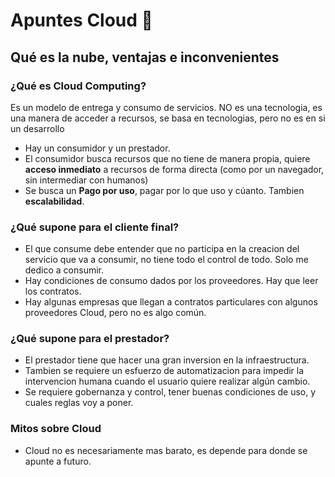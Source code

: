# Apuntes Cloud 🚀️

## Qué es la nube, ventajas e inconvenientes

### ¿Qué es Cloud Computing?

Es un modelo de entrega y consumo de servicios. NO es una tecnologia, es una manera de acceder a recursos, se basa en tecnologias, pero no es en si un desarrollo

* Hay un consumidor y un prestador.
* El consumidor busca recursos que no tiene de manera propia, quiere **acceso inmediato** a recursos de forma directa (como por un navegador, sin intermediar con humanos)
* Se busca un **Pago por uso**, pagar por lo que uso y cúanto. Tambien **escalabilidad**.

### ¿Qué supone para el cliente final?

* El que consume debe entender que no participa en la creacion del servicio que va a consumir, no tiene todo el control de todo. Solo me dedico a consumir.
* Hay condiciones de consumo dados por los proveedores. Hay que leer los contratos.
* Hay algunas empresas que llegan a contratos particulares con algunos proveedores Cloud, pero no es algo común.

### ¿Qué supone para el prestador?

* El prestador tiene que hacer una gran inversion en la infraestructura.
* Tambien se requiere un esfuerzo de automatizacion para impedir la intervencion humana cuando el usuario quiere realizar algún cambio.
* Se requiere gobernanza y control, tener buenas condiciones de uso, y cuales reglas voy a poner.

### Mitos sobre Cloud

* Cloud no es necesariamente mas barato, es depende para donde se apunte a futuro.

